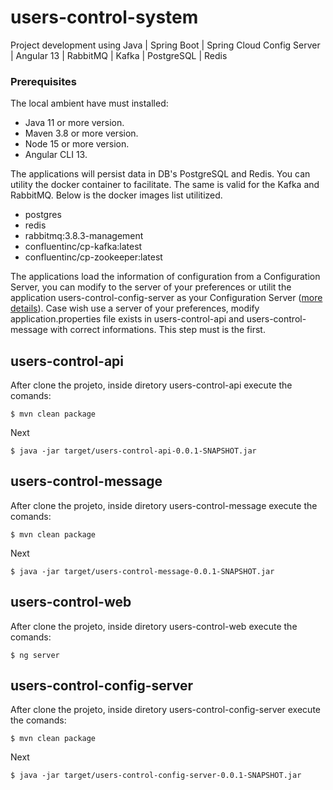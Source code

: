 # users-control-system

Project development using Java | Spring Boot | Spring Cloud Config Server | Angular 13 | RabbitMQ | Kafka | PostgreSQL | Redis

### Prerequisites

The local ambient have must installed:
 - Java 11 or more version.
 - Maven 3.8 or more version.
 - Node 15 or more version.
 - Angular CLI 13.

The applications will persist data in DB's PostgreSQL and Redis. You can utility the docker container to facilitate. The same is valid for the Kafka and RabbitMQ.
Below is the docker images list utilitized.
 - postgres
 - redis
 - rabbitmq:3.8.3-management
 - confluentinc/cp-kafka:latest
 - confluentinc/cp-zookeeper:latest

The applications load the information of configuration from a Configuration Server, you can modify to the server of your preferences or utilit the application users-control-config-server as your Configuration Server ([more details](#users-control-config-server)). Case wish use a server of your preferences, modify application.properties file exists in users-control-api and users-control-message with correct informations. This step must is the first.


## users-control-api

After clone the projeto, inside diretory users-control-api execute the comands:

`$ mvn clean package `

Next

`$ java -jar target/users-control-api-0.0.1-SNAPSHOT.jar `


## users-control-message

After clone the projeto, inside diretory users-control-message execute the comands:

`$ mvn clean package`

Next

`$ java -jar target/users-control-message-0.0.1-SNAPSHOT.jar `


## users-control-web

After clone the projeto, inside diretory users-control-web execute the comands:

`$ ng server `


## users-control-config-server

After clone the projeto, inside diretory users-control-config-server execute the comands:

`$ mvn clean package `

Next

`$ java -jar target/users-control-config-server-0.0.1-SNAPSHOT.jar `


